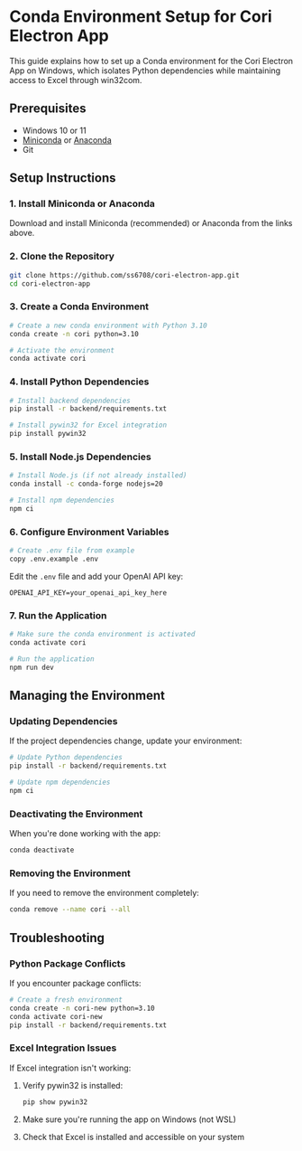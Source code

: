 # Conda Environment Setup for Cori Electron App

This guide explains how to set up a Conda environment for the Cori Electron App on Windows, which isolates Python dependencies while maintaining access to Excel through win32com.

## Prerequisites

- Windows 10 or 11
- [Miniconda](https://docs.conda.io/en/latest/miniconda.html) or [Anaconda](https://www.anaconda.com/download/)
- Git

## Setup Instructions

### 1. Install Miniconda or Anaconda

Download and install Miniconda (recommended) or Anaconda from the links above.

### 2. Clone the Repository

```bash
git clone https://github.com/ss6708/cori-electron-app.git
cd cori-electron-app
```

### 3. Create a Conda Environment

```bash
# Create a new conda environment with Python 3.10
conda create -n cori python=3.10

# Activate the environment
conda activate cori
```

### 4. Install Python Dependencies

```bash
# Install backend dependencies
pip install -r backend/requirements.txt

# Install pywin32 for Excel integration
pip install pywin32
```

### 5. Install Node.js Dependencies

```bash
# Install Node.js (if not already installed)
conda install -c conda-forge nodejs=20

# Install npm dependencies
npm ci
```

### 6. Configure Environment Variables

```bash
# Create .env file from example
copy .env.example .env
```

Edit the `.env` file and add your OpenAI API key:

```
OPENAI_API_KEY=your_openai_api_key_here
```

### 7. Run the Application

```bash
# Make sure the conda environment is activated
conda activate cori

# Run the application
npm run dev
```

## Managing the Environment

### Updating Dependencies

If the project dependencies change, update your environment:

```bash
# Update Python dependencies
pip install -r backend/requirements.txt

# Update npm dependencies
npm ci
```

### Deactivating the Environment

When you're done working with the app:

```bash
conda deactivate
```

### Removing the Environment

If you need to remove the environment completely:

```bash
conda remove --name cori --all
```

## Troubleshooting

### Python Package Conflicts

If you encounter package conflicts:

```bash
# Create a fresh environment
conda create -n cori-new python=3.10
conda activate cori-new
pip install -r backend/requirements.txt
```

### Excel Integration Issues

If Excel integration isn't working:

1. Verify pywin32 is installed:
   ```bash
   pip show pywin32
   ```

2. Make sure you're running the app on Windows (not WSL)

3. Check that Excel is installed and accessible on your system
